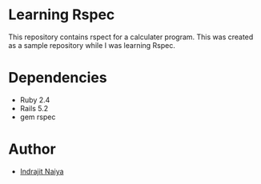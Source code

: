 # Learning Rspec

This repository contains rspect for a calculater program. This was created as a sample repository while I was learning Rspec.

# Dependencies
* Ruby 2.4
* Rails 5.2
* gem rspec

# Author
* [Indrajit Naiya](https://linkedin.com/in/indrajitnaiya09)